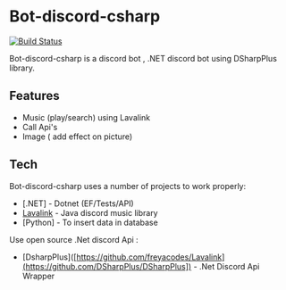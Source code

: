 # Bot-discord-csharp

[![Build Status](https://travis-ci.org/joemccann/dillinger.svg?branch=master)](https://travis-ci.org/joemccann/dillinger)

Bot-discord-csharp is a discord bot ,
.NET discord bot using DSharpPlus library.

## Features

- Music (play/search) using Lavalink
- Call Api's
- Image ( add effect on picture)


## Tech

Bot-discord-csharp uses a number of projects to work properly:

- [.NET] -  Dotnet (EF/Tests/API)
- [Lavalink](https://github.com/freyacodes/Lavalink) -  Java discord music library
- [Python] - To insert data in database

Use open source .Net discord Api :

- [DsharpPlus]([https://github.com/freyacodes/Lavalink](https://github.com/DSharpPlus/DSharpPlus]) -  .Net Discord Api Wrapper


